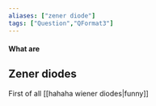 ```yaml
---
aliases: ["zener diode"]
tags: ["Question","QFormat3"]
---
```


#### What are
## Zener diodes
First of all [[hahaha wiener diodes|funny]]  
